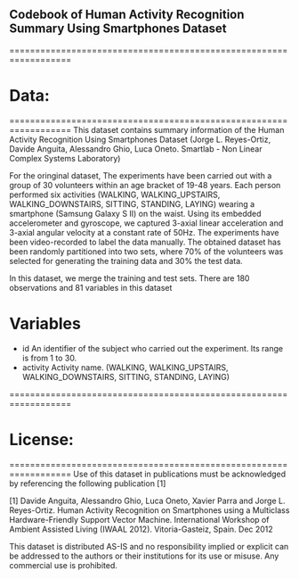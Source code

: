 ##  Codebook of Human Activity Recognition Summary Using Smartphones Dataset 

==================================================================
# Data:
==================================================================
This dataset contains summary information of the Human Activity Recognition Using Smartphones Dataset (Jorge L. Reyes-Ortiz, Davide Anguita, Alessandro Ghio, Luca Oneto. Smartlab - Non Linear Complex Systems Laboratory) 

For the oringinal dataset, The experiments have been carried out with a group of 30 volunteers within an age bracket of 19-48 years. Each person performed six activities (WALKING, WALKING_UPSTAIRS, WALKING_DOWNSTAIRS, SITTING, STANDING, LAYING) wearing a smartphone (Samsung Galaxy S II) on the waist. Using its embedded accelerometer and gyroscope, we captured 3-axial linear acceleration and 3-axial angular velocity at a constant rate of 50Hz. The experiments have been video-recorded to label the data manually. The obtained dataset has been randomly partitioned into two sets, where 70% of the volunteers was selected for generating the training data and 30% the test data. 

In this dataset, we merge the training and test sets. There are 180 observations and 81 variables in this dataset 


Variables
==================================================================
- id		An identifier of the subject who carried out the experiment.  Its range is from 1 to 30. 
- activity	Activity name. 	(WALKING, WALKING_UPSTAIRS, WALKING_DOWNSTAIRS, SITTING, STANDING, LAYING)


==================================================================
# License:
==================================================================
Use of this dataset in publications must be acknowledged by referencing the following publication [1] 

[1] Davide Anguita, Alessandro Ghio, Luca Oneto, Xavier Parra and Jorge L. Reyes-Ortiz. Human Activity Recognition on Smartphones using a Multiclass Hardware-Friendly Support Vector Machine. International Workshop of Ambient Assisted Living (IWAAL 2012). Vitoria-Gasteiz, Spain. Dec 2012

This dataset is distributed AS-IS and no responsibility implied or explicit can be addressed to the authors or their institutions for its use or misuse. Any commercial use is prohibited.








